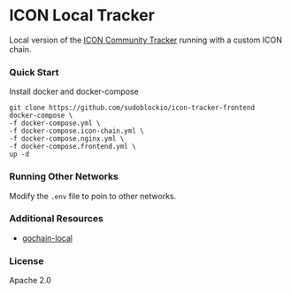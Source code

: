 # ICON Local Tracker

Local version of the [ICON Community Tracker](https://tracker.icon.community/) running with a custom ICON chain. 

### Quick Start

Install docker and docker-compose

```shell
git clone https://github.com/sudoblockio/icon-tracker-frontend
docker-compose \
-f docker-compose.yml \
-f docker-compose.icon-chain.yml \
-f docker-compose.nginx.yml \
-f docker-compose.frontend.yml \
up -d
```

### Running Other Networks 

Modify the `.env` file to poin to other networks. 

### Additional Resources 

- [gochain-local](https://github.com/icon-project/gochain-local)

### License 

Apache 2.0 